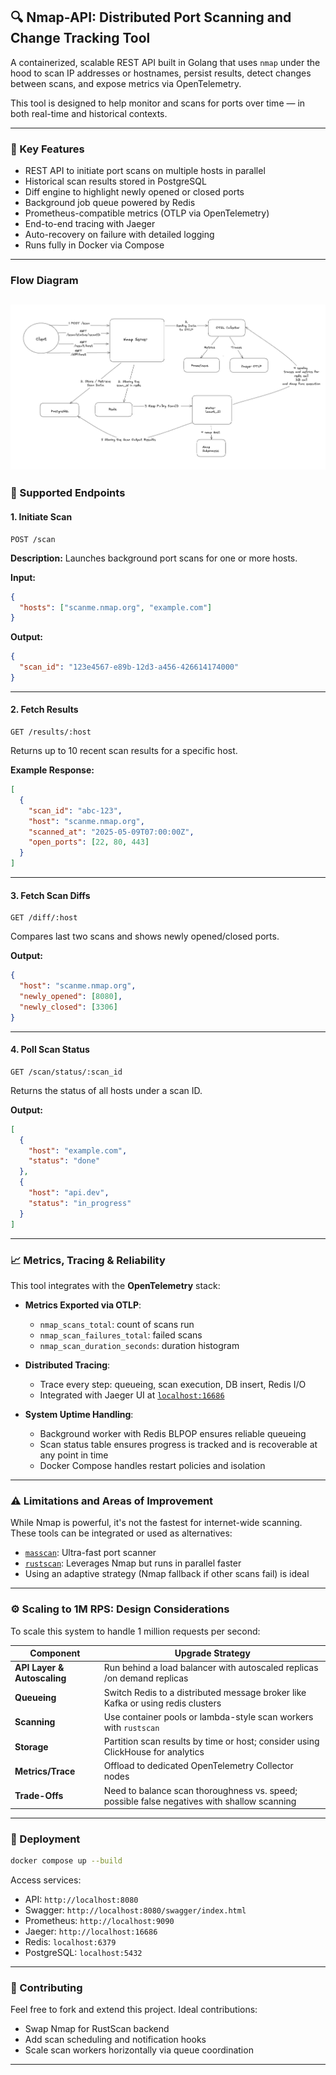 ## 🔍 Nmap-API: Distributed Port Scanning and Change Tracking Tool

A containerized, scalable REST API built in Golang that uses `nmap` under the hood to scan IP addresses or hostnames, persist results, detect changes between scans, and expose metrics via OpenTelemetry.

This tool is designed to help monitor and scans for ports over time — in both real-time and historical contexts.

---

### 🚀 Key Features

- REST API to initiate port scans on multiple hosts in parallel
- Historical scan results stored in PostgreSQL
- Diff engine to highlight newly opened or closed ports
- Background job queue powered by Redis
- Prometheus-compatible metrics (OTLP via OpenTelemetry)
- End-to-end tracing with Jaeger
- Auto-recovery on failure with detailed logging
- Runs fully in Docker via Compose

---

### Flow Diagram

![Architecture Diagram](/docs/flow_diagram.png)
---

### 🧭 Supported Endpoints

#### 1. **Initiate Scan**
```http
POST /scan
```
**Description:** Launches background port scans for one or more hosts.

**Input:**
```json
{
  "hosts": ["scanme.nmap.org", "example.com"]
}
```

**Output:**
```json
{
  "scan_id": "123e4567-e89b-12d3-a456-426614174000"
}
```

---

#### 2. **Fetch Results**
```http
GET /results/:host
```
Returns up to 10 recent scan results for a specific host.

**Example Response:**
```json
[
  {
    "scan_id": "abc-123",
    "host": "scanme.nmap.org",
    "scanned_at": "2025-05-09T07:00:00Z",
    "open_ports": [22, 80, 443]
  }
]
```

---

#### 3. **Fetch Scan Diffs**
```http
GET /diff/:host
```
Compares last two scans and shows newly opened/closed ports.

**Output:**
```json
{
  "host": "scanme.nmap.org",
  "newly_opened": [8080],
  "newly_closed": [3306]
}
```

---

#### 4. **Poll Scan Status**
```http
GET /scan/status/:scan_id
```

Returns the status of all hosts under a scan ID.

**Output:**
```json
[
  {
    "host": "example.com",
    "status": "done"
  },
  {
    "host": "api.dev",
    "status": "in_progress"
  }
]
```

---

### 📈 Metrics, Tracing & Reliability

This tool integrates with the **OpenTelemetry** stack:

- **Metrics Exported via OTLP**:  
  - `nmap_scans_total`: count of scans run  
  - `nmap_scan_failures_total`: failed scans  
  - `nmap_scan_duration_seconds`: duration histogram  

- **Distributed Tracing**:
  - Trace every step: queueing, scan execution, DB insert, Redis I/O
  - Integrated with Jaeger UI at [`localhost:16686`](http://localhost:16686)

- **System Uptime Handling**:
  - Background worker with Redis BLPOP ensures reliable queueing
  - Scan status table ensures progress is tracked and is recoverable at any point in time
  - Docker Compose handles restart policies and isolation

---

### ⚠️ Limitations and Areas of Improvement

While Nmap is powerful, it's not the fastest for internet-wide scanning. These tools can be integrated or used as alternatives:

- [`masscan`](https://github.com/robertdavidgraham/masscan): Ultra-fast port scanner
- [`rustscan`](https://github.com/RustScan/RustScan): Leverages Nmap but runs in parallel faster
- Using an adaptive strategy (Nmap fallback if other scans fail) is ideal

---

### ⚙️ Scaling to 1M RPS: Design Considerations

To scale this system to handle 1 million requests per second:

| Component | Upgrade Strategy |
|----------|------------------|
| **API Layer & Autoscaling** | Run behind a load balancer with autoscaled replicas /on demand replicas |
| **Queueing** | Switch Redis to a distributed message broker like Kafka or using redis clusters |
| **Scanning** | Use container pools or lambda-style scan workers with `rustscan` |
| **Storage** | Partition scan results by time or host; consider using ClickHouse for analytics |
| **Metrics/Trace** | Offload to dedicated OpenTelemetry Collector nodes |
| **Trade-Offs** | Need to balance scan thoroughness vs. speed; possible false negatives with shallow scanning |

---

### 🐳 Deployment

```bash
docker compose up --build
```

Access services:
- API: `http://localhost:8080`
- Swagger: `http://localhost:8080/swagger/index.html`
- Prometheus: `http://localhost:9090`
- Jaeger: `http://localhost:16686`
- Redis: `localhost:6379`
- PostgreSQL: `localhost:5432`

---

### 🙌 Contributing

Feel free to fork and extend this project. Ideal contributions:
- Swap Nmap for RustScan backend
- Add scan scheduling and notification hooks
- Scale scan workers horizontally via queue coordination

---


